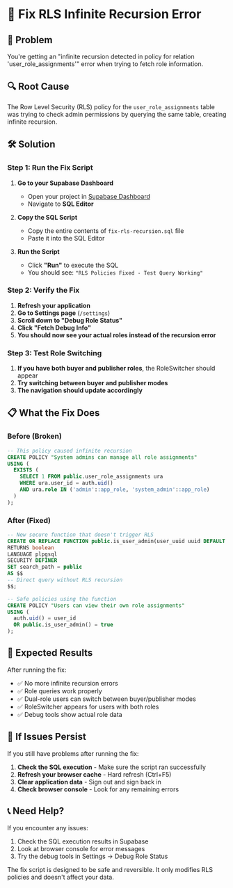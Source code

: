 # 🔧 Fix RLS Infinite Recursion Error

## 🚨 Problem
You're getting an "infinite recursion detected in policy for relation 'user_role_assignments'" error when trying to fetch role information.

## 🔍 Root Cause
The Row Level Security (RLS) policy for the `user_role_assignments` table was trying to check admin permissions by querying the same table, creating infinite recursion.

## 🛠️ Solution

### Step 1: Run the Fix Script
1. **Go to your Supabase Dashboard**
   - Open your project in [Supabase Dashboard](https://supabase.com/dashboard)
   - Navigate to **SQL Editor**

2. **Copy the SQL Script**
   - Copy the entire contents of `fix-rls-recursion.sql` file
   - Paste it into the SQL Editor

3. **Run the Script**
   - Click **"Run"** to execute the SQL
   - You should see: `"RLS Policies Fixed - Test Query Working"`

### Step 2: Verify the Fix
1. **Refresh your application**
2. **Go to Settings page** (`/settings`)
3. **Scroll down to "Debug Role Status"**
4. **Click "Fetch Debug Info"**
5. **You should now see your actual roles instead of the recursion error**

### Step 3: Test Role Switching
1. **If you have both buyer and publisher roles**, the RoleSwitcher should appear
2. **Try switching between buyer and publisher modes**
3. **The navigation should update accordingly**

## 📋 What the Fix Does

### Before (Broken)
```sql
-- This policy caused infinite recursion
CREATE POLICY "System admins can manage all role assignments"
USING (
  EXISTS (
    SELECT 1 FROM public.user_role_assignments ura
    WHERE ura.user_id = auth.uid()
    AND ura.role IN ('admin'::app_role, 'system_admin'::app_role)
  )
);
```

### After (Fixed)
```sql
-- New secure function that doesn't trigger RLS
CREATE OR REPLACE FUNCTION public.is_user_admin(user_uuid uuid DEFAULT auth.uid())
RETURNS boolean
LANGUAGE plpgsql
SECURITY DEFINER
SET search_path = public
AS $$
-- Direct query without RLS recursion
$$;

-- Safe policies using the function
CREATE POLICY "Users can view their own role assignments"
USING (
  auth.uid() = user_id
  OR public.is_user_admin() = true
);
```

## 🎯 Expected Results

After running the fix:
- ✅ No more infinite recursion errors
- ✅ Role queries work properly
- ✅ Dual-role users can switch between buyer/publisher modes
- ✅ RoleSwitcher appears for users with both roles
- ✅ Debug tools show actual role data

## 🚨 If Issues Persist

If you still have problems after running the fix:

1. **Check the SQL execution** - Make sure the script ran successfully
2. **Refresh your browser cache** - Hard refresh (Ctrl+F5)
3. **Clear application data** - Sign out and sign back in
4. **Check browser console** - Look for any remaining errors

## 📞 Need Help?

If you encounter any issues:
1. Check the SQL execution results in Supabase
2. Look at browser console for error messages
3. Try the debug tools in Settings → Debug Role Status

The fix script is designed to be safe and reversible. It only modifies RLS policies and doesn't affect your data.
